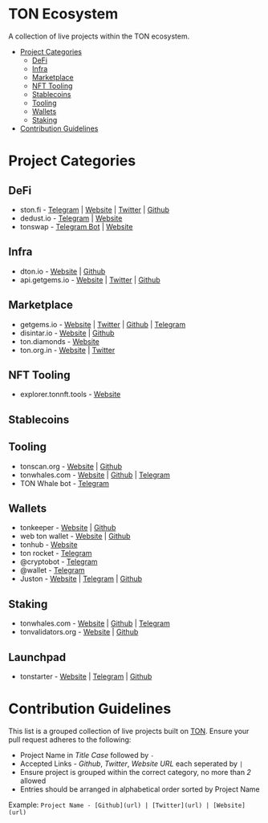 # **TON Ecosystem**

A collection of live projects within the TON ecosystem.

- [Project Categories](#project-categories)
    - [DeFi](#defi)
    - [Infra](#infra)
    - [Marketplace](#marketplace)
    - [NFT Tooling](#nft-tooling)
    - [Stablecoins](#stablecoins)
    - [Tooling](#tooling)
    - [Wallets](#wallets)
    - [Staking](#staking)
- [Contribution Guidelines](#contribution-guidelines)

# Project Categories

## DeFi
- ston.fi - [Telegram](https://t.me/stonfidex) | [Website](https://ston.fi/?en) | [Twitter](https://twitter.com/ston_fi) | [Github](https://github.com/ston-fi)
- dedust.io - [Telegram](https://t.me/Scaleton) | [Website](https://dedust.io/)
- tonswap - [Telegram Bot](https://t.me/TonSwapOfficialBot) | [Website](https://tonswap.org/)

## Infra
- dton.io - [Website](https://dton.io) | [Github](https://github.com/disintar)
- api.getgems.io  - [Website](https://api.getgems.io/graphql) | [Twitter](https://twitter.com/getgemsdotio) | [Github](https://github.com/getgems-io)

## Marketplace
- getgems.io - [Website](https://getgems.io) | [Twitter](https://twitter.com/getgemsdotio) | [Github](https://github.com/getgems-io) | [Telegram](https://t.me/getgems)
- disintar.io - [Website](https://disintar.io) | [Github](https://github.com/disintar)
- ton.diamonds - [Website](https://ton.diamonds)
- ton.org.in - [Website](https://ton.org.in) | [Twitter](https://twitter.com/IKingyru)

## NFT Tooling
- explorer.tonnft.tools  - [Website](https://explorer.tonnft.tools)

## Stablecoins

## Tooling
- tonscan.org - [Website](https://tonscan.org) |  [Github](https://github.com/catchain/tonscan)
- tonwhales.com - [Website](https://tonwhales.com/explorer) | [Github](https://github.com/tonwhales) | [Telegram](https://t.me/tonwhalesnews)
- TON Whale bot - [Telegram](https://t.me/tonwhale)

## Wallets
- tonkeeper - [Website](https://tonkeeper.com) |  [Github](https://github.com/tonkeeper)
- web ton wallet - [Website](https://wallet.ton.org) |  [Github](https://github.com/ton-blockchain)
- tonhub - [Website](https://tonhub.com)
- ton rocket - [Telegram](https://t.me/tonRocketBot)
- @cryptobot - [Telegram](https://t.me/CryptoBot)
- @wallet - [Telegram](https://t.me/wallet)
- Juston - [Website](https://juston.io) | [Telegram](https://t.me/juston_ru) | [Github](https://github.com/labraburn)

## Staking
- tonwhales.com - [Website](https://tonwhales.com/staking) | [Github](https://github.com/tonwhales/staking-pool) | [Telegram](https://t.me/tonwhalesnews)
- tonvalidators.org - [Website]( https://tonvalidators.org) | [Github](https://github.com/ton-blockchain/mytonctrl/blob/master/docs/en/nominator-pool.md)

## Launchpad
- tonstarter - [Website](https://tonstarter.com) | [Telegram](https://t.me/ton_starter)  | [Github](https://github.com/Tonstarter)

# Contribution Guidelines

This list is a grouped collection of live projects built on [TON](https://ton.org).
Ensure your pull request adheres to the following:

- Project Name in *Title Case* followed by ` - `
- Accepted Links - *Github*, *Twitter*, *Website URL* each seperated by ` | `
- Ensure project is grouped within the correct category, no more than *2* allowed
- Entries should be arranged in alphabetical order sorted by Project Name

Example: `Project Name - [Github](url) | [Twitter](url) | [Website](url)`

